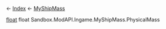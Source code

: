 ← [Index](Api-Index) ← [MyShipMass](Sandbox.ModAPI.Ingame.MyShipMass)

[float](System.Single) float Sandbox.ModAPI.Ingame.MyShipMass.PhysicalMass